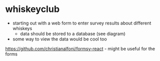 # whiskeyclub

- starting out with a web form to enter survey results about different whiskeys
    - data should be stored to a database (see diagram)
- some way to view the data would be cool too

https://github.com/christianalfoni/formsy-react
    - might be useful for the forms

